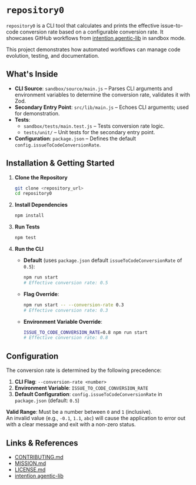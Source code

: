 # `repository0`

`repository0` is a CLI tool that calculates and prints the effective issue-to-code conversion rate based on a configurable conversion rate. It showcases GitHub workflows from [intentïon agentic-lib](https://github.com/xn-intenton-z2a/agentic-lib) in sandbox mode.

This project demonstrates how automated workflows can manage code evolution, testing, and documentation.

## What's Inside

- **CLI Source**: `sandbox/source/main.js` – Parses CLI arguments and environment variables to determine the conversion rate, validates it with Zod.
- **Secondary Entry Point**: `src/lib/main.js` – Echoes CLI arguments; used for demonstration.
- **Tests**:  
  - `sandbox/tests/main.test.js` – Tests conversion rate logic.  
  - `tests/unit/` – Unit tests for the secondary entry point.
- **Configuration**: `package.json` – Defines the default `config.issueToCodeConversionRate`.

## Installation & Getting Started

1. **Clone the Repository**  
   ```bash
   git clone <repository_url>
   cd repository0
   ```

2. **Install Dependencies**  
   ```bash
   npm install
   ```

3. **Run Tests**  
   ```bash
   npm test
   ```

4. **Run the CLI**  
   - **Default** (uses `package.json` default `issueToCodeConversionRate` of `0.5`):  
     ```bash
     npm run start
     # Effective conversion rate: 0.5
     ```
   - **Flag Override**:  
     ```bash
     npm run start -- --conversion-rate 0.3
     # Effective conversion rate: 0.3
     ```
   - **Environment Variable Override**:  
     ```bash
     ISSUE_TO_CODE_CONVERSION_RATE=0.8 npm run start
     # Effective conversion rate: 0.8
     ```

## Configuration

The conversion rate is determined by the following precedence:

1. **CLI Flag**: `--conversion-rate <number>`
2. **Environment Variable**: `ISSUE_TO_CODE_CONVERSION_RATE`
3. **Default Configuration**: `config.issueToCodeConversionRate` in `package.json` (default: `0.5`)

**Valid Range**: Must be a number between `0` and `1` (inclusive).  
An invalid value (e.g., `-0.1`, `1.1`, `abc`) will cause the application to error out with a clear message and exit with a non-zero status.

## Links & References

- [CONTRIBUTING.md](../../CONTRIBUTING.md)  
- [MISSION.md](../../MISSION.md)  
- [LICENSE.md](../../LICENSE.md)  
- [intentïon agentic-lib](https://github.com/xn-intenton-z2a/agentic-lib)
